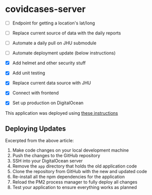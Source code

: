 # covidcases-server

* [ ] Endpoint for getting a location's lat/long
* [ ] Replace current source of data with the daily reports
* [ ] Automate a daily pull on JHU submodule
* [ ] Automate deployment update (below instructions)
* [x] Add helmet and other security stuff
* [x] Add unit testing
* [x] Replace current data source with JHU
* [x] Connect with frontend
* [x] Set up production on DigitalOcean


This application was deployed using [these instructions](https://coderrocketfuel.com/article/create-and-deploy-an-express-rest-api-to-a-digitalocean-server)

## Deploying Updates

Excerpted from the above article:

1. Make code changes on your local development machine
2. Push the changes to the GitHub repository
3. SSH into your DigitalOcean server
4. Remove the `app` directory that holds the old application code
5. Clone the repository from GitHub with the new and updated code
6. Re-install all the npm dependencies for the application
7. Reload the PM2 process manager to fully deploy all changes
8. Test your application to ensure everything works as planned
